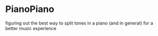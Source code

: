 # PianoPiano
figuring out the best way to split tones in a piano (and in general) for a better music experience
